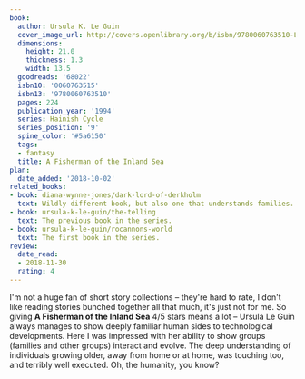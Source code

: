 ```yaml
---
book:
  author: Ursula K. Le Guin
  cover_image_url: http://covers.openlibrary.org/b/isbn/9780060763510-L.jpg
  dimensions:
    height: 21.0
    thickness: 1.3
    width: 13.5
  goodreads: '68022'
  isbn10: '0060763515'
  isbn13: '9780060763510'
  pages: 224
  publication_year: '1994'
  series: Hainish Cycle
  series_position: '9'
  spine_color: '#5a6150'
  tags:
  - fantasy
  title: A Fisherman of the Inland Sea
plan:
  date_added: '2018-10-02'
related_books:
- book: diana-wynne-jones/dark-lord-of-derkholm
  text: Wildly different book, but also one that understands families.
- book: ursula-k-le-guin/the-telling
  text: The previous book in the series.
- book: ursula-k-le-guin/rocannons-world
  text: The first book in the series.
review:
  date_read:
  - 2018-11-30
  rating: 4
---
```


I'm not a huge fan of short story collections – they're hard to rate, I don't like reading stories bunched together all
that much, it's just not for me. So giving **A Fisherman of the Inland Sea** 4/5 stars means a lot – Ursula Le Guin
always manages to show deeply familiar human sides to technological developments. Here I was impressed with her ability
to show groups (families and other groups) interact and evolve. The deep understanding of individuals growing older,
away from home or at home, was touching too, and terribly well executed. Oh, the humanity, you know?
